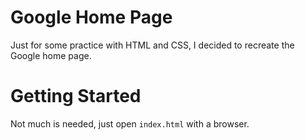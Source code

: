 # Google Home Page
Just for some practice with HTML and CSS, I decided to recreate the Google home page. 

# Getting Started
Not much is needed, just open `index.html` with a browser.
